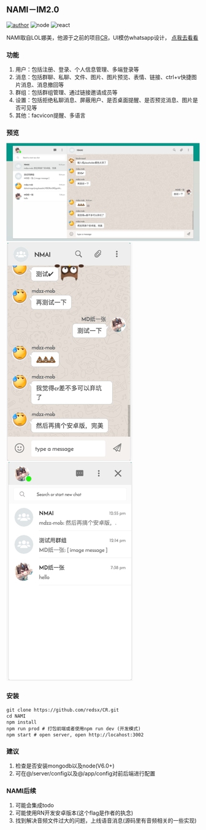 ## NAMI－IM2.0
[![author](https://img.shields.io/badge/author-MD%E7%BA%B8%E4%B8%80%E5%BC%A0-brightgreen.svg)](https://github.com/redsx)
![node](https://img.shields.io/badge/node-v6.2.2-yellow.svg)
![react](https://img.shields.io/badge/react-15.1.0-yellow.svg)

NAMI取自LOL娜美，他源于之前的项目[CR](https://github.com/redsx/NAMI)，UI模仿whatsapp设计，
[点我去看看](http://nami.mdzzapp.com)

### 功能

1. 用户：包括注册、登录、个人信息管理、多端登录等
2. 消息：包括群聊、私聊、文件、图片、图片预览、表情、链接、ctrl+v快捷图片消息、消息撤回等
3. 群组：包括群组管理、通过链接邀请成员等
4. 设置：包括拒绝私聊消息、屏蔽用户、是否桌面提醒、是否预览消息、图片是否可见等
5. 其他：facvicon提醒、多语言

### 预览

![预览](./doc/images/preview1.png)
![预览](./doc/images/preview2.png) 
![预览](./doc/images/preview3.png)

### 安装

```
git clone https://github.com/redsx/CR.git
cd NAMI
npm install
npm run prod # 打包前端或者使用npm run dev (开发模式)
npm start # open server, open http://locahost:3002
```

### 建议

1. 检查是否安装mongodb以及node(V6.0+)
2. 可在@/server/config以及@/app/config对前后端进行配置

### NAMI后续

1. 可能会集成todo
2. 可能使用RN开发安卓版本(这个flag是作者的执念)
3. 找到解决音频文件过大的问题，上线语音消息(源码里有音频相关的一些实现)